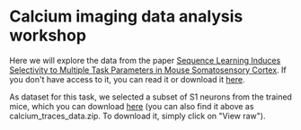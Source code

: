 # Calcium imaging data analysis workshop

Here we will explore the data from the paper [Sequence Learning Induces Selectivity to Multiple Task Parameters in Mouse Somatosensory Cortex](https://www.sciencedirect.com/science/article/pii/S096098222031602X?via%3Dihub). If you don't have access to it, you can read it or download it [here](Sequence_learning_induces_selectivity_to_multiple_task_parameters_in_mouse_somatosensory_cortex.pdf). 

As dataset for this task, we selected a subset of S1 neurons from the trained mice, which you can download [here](https://github.com/shepai/BIORTC_Nigeria/raw/refs/heads/main/Workshops/Calcium/calcium_traces_data.zip) (you can also find it above as calcium_traces_data.zip. To download it, simply click on "View raw"). 